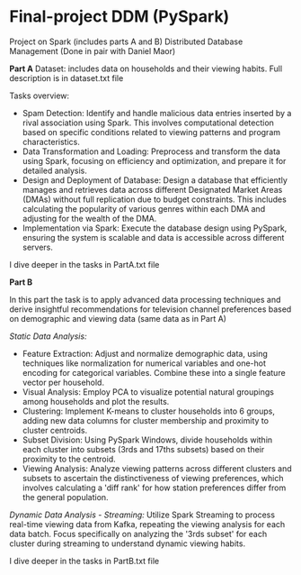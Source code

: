 # Final-project DDM (PySpark)
Project on Spark (includes parts A and B) Distributed Database Management 
(Done in pair with Daniel Maor)

**Part A**
Dataset: includes data on households and their viewing habits. Full description is in dataset.txt file

Tasks overview:
* Spam Detection: Identify and handle malicious data entries inserted by a rival association using Spark. This involves computational detection based on specific conditions related to viewing patterns and program characteristics.
* Data Transformation and Loading: Preprocess and transform the data using Spark, focusing on efficiency and optimization, and prepare it for detailed analysis.
* Design and Deployment of Database: Design a database that efficiently manages and retrieves data across different Designated Market Areas (DMAs) without full replication due to budget constraints. This includes calculating the popularity of various genres within each DMA and adjusting for the wealth of the DMA.
* Implementation via Spark: Execute the database design using PySpark, ensuring the system is scalable and data is accessible across different servers.

I dive deeper in the tasks in PartA.txt file

**Part B**

In this part the task is to apply advanced data processing techniques and derive insightful recommendations for television channel preferences based on demographic and viewing data (same data as in Part A)

*Static Data Analysis:*
* Feature Extraction: Adjust and normalize demographic data, using techniques like normalization for numerical variables and one-hot encoding for categorical variables. Combine these into a single feature vector per household.
* Visual Analysis: Employ PCA to visualize potential natural groupings among households and plot the results.
* Clustering: Implement K-means to cluster households into 6 groups, adding new data columns for cluster membership and proximity to cluster centroids.
* Subset Division: Using PySpark Windows, divide households within each cluster into subsets (3rds and 17ths subsets) based on their proximity to the centroid.
* Viewing Analysis: Analyze viewing patterns across different clusters and subsets to ascertain the distinctiveness of viewing preferences, which involves calculating a 'diff rank' for how station preferences differ from the general population.


*Dynamic Data Analysis - Streaming:*
Utilize Spark Streaming to process real-time viewing data from Kafka, repeating the viewing analysis for each data batch.
Focus specifically on analyzing the '3rds subset' for each cluster during streaming to understand dynamic viewing habits.

I dive deeper in the tasks in PartB.txt file

